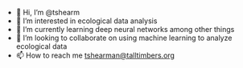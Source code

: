 - 👋 Hi, I’m @tshearm
- 👀 I’m interested in ecological data analysis
- 🌱 I’m currently learning deep neural networks among other things
- 💞️ I’m looking to collaborate on using machine learning to analyze ecological data
- 📫 How to reach me tshearman@talltimbers.org

<!---
tshearm/tshearm is a ✨ special ✨ repository because its `README.md` (this file) appears on your GitHub profile.
You can click the Preview link to take a look at your changes.
--->
